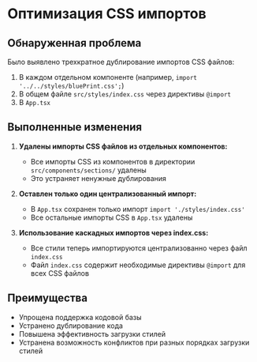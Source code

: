 # Оптимизация CSS импортов

## Обнаруженная проблема

Было выявлено трехкратное дублирование импортов CSS файлов:
1. В каждом отдельном компоненте (например, `import '../../styles/bluePrint.css';`)
2. В общем файле `src/styles/index.css` через директивы `@import`
3. В `App.tsx`

## Выполненные изменения

1. **Удалены импорты CSS файлов из отдельных компонентов:**
   - Все импорты CSS из компонентов в директории `src/components/sections/` удалены
   - Это устраняет ненужные дублирования

2. **Оставлен только один централизованный импорт:**
   - В `App.tsx` сохранен только импорт `import './styles/index.css'`
   - Все остальные импорты CSS в `App.tsx` удалены

3. **Использование каскадных импортов через index.css:**
   - Все стили теперь импортируются централизованно через файл `index.css`
   - Файл `index.css` содержит необходимые директивы `@import` для всех CSS файлов

## Преимущества
- Упрощена поддержка кодовой базы
- Устранено дублирование кода
- Повышена эффективность загрузки стилей
- Устранена возможность конфликтов при разных порядках загрузки стилей 